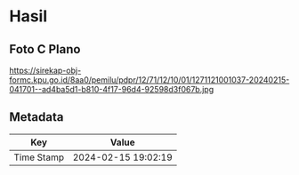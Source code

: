 # Hasil

## Foto C Plano

https://sirekap-obj-formc.kpu.go.id/8aa0/pemilu/pdpr/12/71/12/10/01/1271121001037-20240215-041701--ad4ba5d1-b810-4f17-96d4-92598d3f067b.jpg


## Metadata

| Key        | Value               |
| ---------- | ------------------- |
| Time Stamp | 2024-02-15 19:02:19 |



